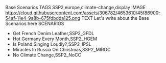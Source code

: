 Base Scenarios
TAGS
SSP2,europe,climate-change,display
IMAGE
https://cloud.githubusercontent.com/assets/306782/4653610/45f86900-54af-11e4-9a8b-675fdbdda125.png
TEXT
Let's write about the Base Scenarios here
SCENARIOS
- Get French Denim Leather,SSP2_GFDL
- Hot Germany Every Month,SSP2_HGEM
- Is Poland Singing Loudly?,SSP2_IPSL
- Miracles In Russia On Christmas,SSP2_MIROC
- No Climate Change,SSP2_NoCC